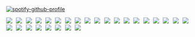 [![spotify-github-profile](https://spotify-github-profile.kittinanx.com/api/view?uid=6ee6c3uiykzyf00n8qqgt3t8m&cover_image=true&theme=natemoo-re&show_offline=true&background_color=110f0b&interchange=true&bar_color=bcccbe&bar_color_cover=false)](https://github.com/kittinan/spotify-github-profile)

![](https://files.catbox.moe/14k2w6.jpg)⠀![](https://files.catbox.moe/ilgueg.webp)⠀![](https://files.catbox.moe/zu6852.png)⠀![](https://files.catbox.moe/0m5fsd.png)⠀![](https://files.catbox.moe/14slud.webp)⠀![](https://files.catbox.moe/vebmor.png)⠀![](https://files.catbox.moe/sok9z0.png)⠀![](https://files.catbox.moe/yzdqjo.webp)⠀![](https://files.catbox.moe/hfi5hk.png)⠀![](https://files.catbox.moe/1tuygn.gif)⠀![](https://files.catbox.moe/8tltqj.gif)⠀![](https://files.catbox.moe/e2mva5.webp)⠀![](https://files.catbox.moe/nu2mxp.png)⠀![](https://files.catbox.moe/obyqiw.gif)⠀![](https://files.catbox.moe/9uymf4.png)⠀![](https://files.catbox.moe/pcsazz.png)⠀![](https://files.catbox.moe/wtzma1.webp)⠀![](https://files.catbox.moe/co7yh3.gif)⠀![](https://files.catbox.moe/7or4mo.gif)⠀![](https://files.catbox.moe/ct3kri.webp)⠀![](https://files.catbox.moe/50m65j.png)⠀![](https://files.catbox.moe/kyi4ox.png)⠀![](https://files.catbox.moe/1lakyo.webp)⠀![](https://files.catbox.moe/0917vw.gif)⠀![](https://files.catbox.moe/71fmfj.png)⠀![](https://files.catbox.moe/kpqsp9.jpg)⠀![](https://files.catbox.moe/3or3t5.webp)⠀![]()⠀![]()⠀![]()⠀![]()⠀![]()


